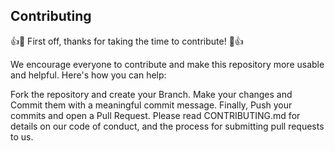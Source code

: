 ## Contributing
👍🎉 First off, thanks for taking the time to contribute! 🎉👍

We encourage everyone to contribute and make this repository more usable and helpful. Here's how you can help:

Fork the repository and create your Branch.
Make your changes and Commit them with a meaningful commit message.
Finally, Push your commits and open a Pull Request.
Please read CONTRIBUTING.md for details on our code of conduct, and the process for submitting pull requests to us.

